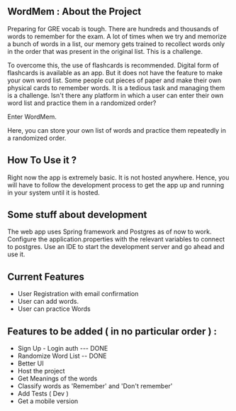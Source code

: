 <!--[![Contributors][contributors-shield]][contributors-url]
[![Forks][forks-shield]][forks-url]
[![Stargazers][stars-shield]][stars-url]
[![Issues][issues-shield]][issues-url]
[![MIT License][license-shield]][license-url]
[![LinkedIn][linkedin-shield]][linkedin-url] -->

<!-- To be completed >
[contributors-shield]: https://img.shields.io/github/contributors/othneildrew/Best-README-Template.svg?style=for-the-badge
[contributors-url]: https://github.com/othneildrew/Best-README-Template/graphs/contributors
[forks-shield]: https://img.shields.io/github/forks/othneildrew/Best-README-Template.svg?style=for-the-badge
[forks-url]: https://github.com/othneildrew/Best-README-Template/network/members
[stars-shield]: https://img.shields.io/github/stars/othneildrew/Best-README-Template.svg?style=for-the-badge
[stars-url]: https://github.com/othneildrew/Best-README-Template/stargazers
[issues-shield]: https://img.shields.io/github/issues/othneildrew/Best-README-Template.svg?style=for-the-badge
[issues-url]: https://github.com/othneildrew/Best-README-Template/issues
[license-shield]: https://img.shields.io/github/license/othneildrew/Best-README-Template.svg?style=for-the-badge
[license-url]: https://github.com/othneildrew/Best-README-Template/blob/master/LICENSE.txt
[linkedin-shield]: https://img.shields.io/badge/-LinkedIn-black.svg?style=for-the-badge&logo=linkedin&colorB=555
[linkedin-url]: https://linkedin.com/in/othneildrew
[product-screenshot]: images/screenshot.png -->

## WordMem : About the Project

Preparing for GRE vocab is tough. There are hundreds and thousands of words to remember for the exam. A lot of times when we try and memorize a bunch of words in a list, our memory gets trained to recollect words only in the order that was present in the original list. This is a challenge.

To overcome this, the use of flashcards is recommended. Digital form of flashcards is available as an app. But it does not have the feature to make your own word list. Some people cut pieces of paper and make their own physical cards to remember words. It is a tedious task and managing them is a challenge. Isn't there any platform in which a user can enter their own word list and practice them in a randomized order?

Enter WordMem.

Here, you can store your own list of words and practice them repeatedly in a randomized order.

## How To Use it ?

Right now the app is extremely basic. It is not hosted anywhere. Hence, you will have to follow the development process to get the app up and running in your system until it is hosted.

## Some stuff about development

The web app uses Spring framework and Postgres as of now to work. Configure the application.properties with the relevant variables to connect to postgres. Use an IDE to start the development server and go ahead and use it.

## Current Features

- User Registration with email confirmation
- User can add words.
- User can practice Words

## Features to be added ( in no particular order ) :

- Sign Up - Login auth --- DONE
- Randomize Word List -- DONE
- Better UI
- Host the project
- Get Meanings of the words
- Classify words as 'Remember' and 'Don't remember'
- Add Tests ( Dev )
- Get a mobile version
